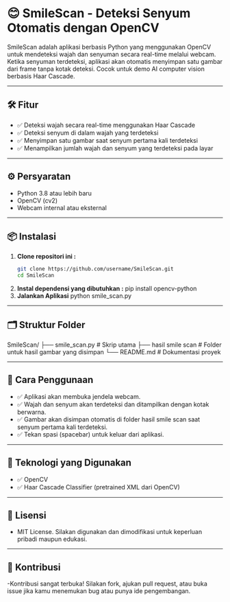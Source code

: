 # 😊 SmileScan - Deteksi Senyum Otomatis dengan OpenCV

SmileScan adalah aplikasi berbasis Python yang menggunakan OpenCV untuk mendeteksi wajah dan senyuman secara real-time melalui webcam. Ketika senyuman terdeteksi, aplikasi akan otomatis menyimpan satu gambar dari frame tanpa kotak deteksi. Cocok untuk demo AI computer vision berbasis Haar Cascade.

---

## 🛠️ Fitur

- ✅ Deteksi wajah secara real-time menggunakan Haar Cascade
- ✅ Deteksi senyum di dalam wajah yang terdeteksi
- ✅ Menyimpan satu gambar saat senyum pertama kali terdeteksi
- ✅ Menampilkan jumlah wajah dan senyum yang terdeteksi pada layar

---

## ⚙️ Persyaratan

- Python 3.8 atau lebih baru
- OpenCV (cv2)
- Webcam internal atau eksternal

---

## 📦 Instalasi

1. **Clone repositori ini :**
   ```bash
   git clone https://github.com/username/SmileScan.git
   cd SmileScan
2. **Instal dependensi yang dibutuhkan :**
   pip install opencv-python
3. **Jalankan Aplikasi**
   python smile_scan.py

---

## 🗂️ Struktur Folder
SmileScan/
├── smile_scan.py              # Skrip utama
├── hasil smile scan          # Folder untuk hasil gambar yang disimpan
└── README.md                  # Dokumentasi proyek

---

## 📝 Cara Penggunaan
- ✅ Aplikasi akan membuka jendela webcam.
- ✅ Wajah dan senyum akan terdeteksi dan ditampilkan dengan kotak berwarna.
- ✅ Gambar akan disimpan otomatis di folder hasil smile scan saat senyum pertama kali terdeteksi.
- ✅ Tekan spasi (spacebar) untuk keluar dari aplikasi.

---

## 🤖 Teknologi yang Digunakan
- ✅ OpenCV
- ✅ Haar Cascade Classifier (pretrained XML dari OpenCV)

---

## 📄 Lisensi
- MIT License. Silakan digunakan dan dimodifikasi untuk keperluan pribadi maupun edukasi.

---

## 🙌 Kontribusi
-Kontribusi sangat terbuka! Silakan fork, ajukan pull request, atau buka issue jika kamu menemukan bug atau punya     ide pengembangan.
